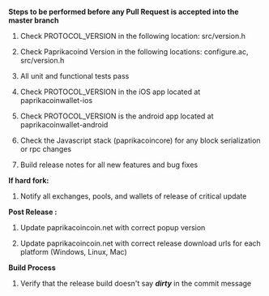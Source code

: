 **Steps to be performed before any Pull Request is accepted into the master branch**

  1. Check PROTOCOL_VERSION in the following location: src/version.h

  2. Check Paprikacoind Version in the following locations: configure.ac, src/version.h

  3. All unit and functional tests pass

  4. Check PROTOCOL_VERSION in the iOS app located at paprikacoinwallet-ios

  5. Check PROTOCOL_VERSION is the android app located at paprikacoinwallet-android

  6. Check the Javascript stack (paprikacoincore) for any block serialization or rpc changes
  
  7. Build release notes for all new features and bug fixes

**If hard fork:**

  1. Notify all exchanges, pools, and wallets of release of critical update

**Post Release :**

  1. Update paprikacoincoin.net with correct popup version
  
  2. Update paprikacoincoin.net with correct release download urls for each platform (Windows, Linux, Mac)

**Build Process**

  1. Verify that the release build doesn't say ***dirty*** in the commit message

